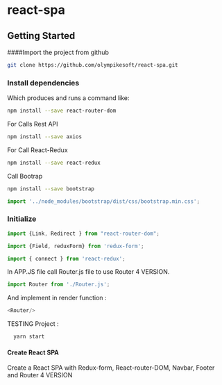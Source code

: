 # react-spa

## Getting Started

####Import the project from github

   ```sh
  git clone https://github.com/olympikesoft/react-spa.git
  ```
    
### Install dependencies

  Which produces and runs a command like:


  
   ```sh
  npm install --save react-router-dom
  ```
  
  For Calls Rest API
  
   ```sh
  npm install --save axios
  ```
  
  For Call React-Redux

   ```sh
  npm install --save react-redux
  ```
  
  Call Bootrap
  
  
   ```sh
  npm install --save bootstrap
  ```
     
```js
import '../node_modules/bootstrap/dist/css/bootstrap.min.css';
```

### Initialize

```js
import {Link, Redirect } from "react-router-dom";
```

```js
import {Field, reduxForm} from 'redux-form';
```

```js
import { connect } from 'react-redux';
```


In APP.JS file call Router.js file to use Router 4 VERSION.


```js
import Router from './Router.js';
```

And implement in render function :

  ```js
  <Router/> 
  ```
  
  TESTING Project :
  
   ```sh
     yarn start
  ```

#### Create React SPA
Create a React SPA with Redux-form, React-router-DOM, Navbar, Footer and Router 4 VERSION



